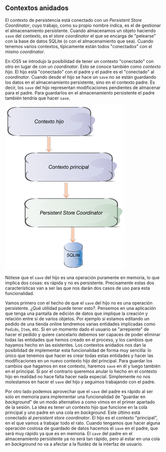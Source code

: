 
## Contextos anidados

El contexto de persistencia está conectado con un *Persistent Store Coordinator*, cuyo trabajo, como su propio nombre indica, es el de gestionar el almacenamiento persistente. Cuando almacenamos un objeto haciendo `save` del contexto, es el *store coordinator* el que se encarga de "pelearse" con la base de datos SQLite (o con el almacenamiento que sea). Cuando tenemos varios contextos, típicamente están todos "conectados" con el mismo *coordinator*.

En iOS5 se introdujo la posibilidad de tener un contexto "conectado" con otro en lugar de con un *coordinator*. Esto se conoce también como *contexto hijo*. El hijo está "conectado" con el padre y el padre es el "conectado" al *coordinator*. Cuando desde el hijo se hace un `save` no se están guardando los datos en el almacenamiento persistente, sino en el contexto padre. Es decir, los `save` del hijo representan modificaciones pendientes de almacenar para el padre. Para guardarlos en el almacenamiento persistente el padre también tendría que hacer `save`. 

![](img/contexto_hijo.png)

Nótese que el `save` del hijo es una operación puramente en memoria, lo que implica dos cosas: es rápida y no es persistente. Precisamente estas dos características van a ser las que nos darán dos casos de uso para esta funcionalidad.

Vamos primero con el hecho de que el `save` del hijo no es una operación persistente. ¿Qué utilidad puede tener esto?. Pensemos en una aplicación que tenga una pantalla de edición de datos que implique la creación y relación entre sí de varios objetos. Por ejemplo si estamos editando un pedido de una tienda online tendremos varias entidades implicadas como `Pedido`, `Item`, etc. Si en un momento dado el usuario se "arrepiente" de hacer el pedido y quiere cancelarlo debemos ser capaces de poder eliminar todas las entidades que hemos creado en el proceso, y los cambios que hayamos hecho en las existentes. Los contextos anidados nos dan la posibilidad de implementar esta funcionalidad de forma muy sencilla: lo único que tenemos que hacer es crear todas estas entidades y hacer las modificaciones en un nuevo contexto hijo del principal. Para guardar los cambios que hagamos en ese contexto, haremos `save` en él y luego también en el principal. Si por el contrario queremos anular lo hecho en el contexto hijo en realidad no hace falta hacer nada especial. Simplemente no nos molestamos en hacer el `save` del hijo y seguimos trabajando con el padre.

Por otro lado podemos aprovechar que el `save` del padre es rápido al ser solo en memoria para implementar una funcionalidad de "guardar en *background*" de un modo alternativo a como vimos en el primer apartado de la sesión. La idea es tener un contexto hijo que funcione en la cola principal y uno padre en una cola en *background*. Este último está conectado al *persistent store coordinator*. El hijo es el contexto "principal", en el que vamos a trabajar todo el rato. Cuando tengamos que hacer alguna operación costosa de guardado de datos hacemos el `save` en el padre, que será muy rápido ya que es en memoria. El `save` del padre en el almacenamiento persistente ya no será tan rápido, pero al estar en una cola en *background* no va a afectar a la fluidez de la interfaz de usuario.